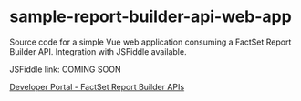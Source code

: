 # sample-report-builder-api-web-app

Source code for a simple Vue web application consuming a FactSet Report Builder API. Integration with JSFiddle available.

JSFiddle link: COMING SOON

[Developer Portal - FactSet Report Builder APIs](https://developer.factset.com/api-catalog?query=Report%20Builder%20API)

